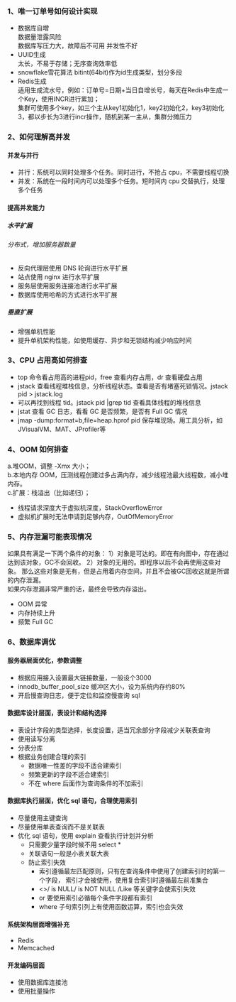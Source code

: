 
### 1、唯一订单号如何设计实现
- 数据库自增  
    数据量泄露风险  
    数据库写压力大，故障后不可用
    并发性不好
- UUID生成  
    太长，不易于存储；无序查询效率低
- snowflake雪花算法
    bitint(64bit)作为id生成类型，划分多段
- Redis生成  
    适用生成流水号，例如：订单号=日期+当日自增长号，每天在Redis中生成一个Key，使用INCR进行累加；  
    集群可使用多个key，如三个主从key1初始化1，key2初始化2，key3初始化3，都以步长为3进行incr操作，随机到某一主从，集群分摊压力

### 2、如何理解高并发

#### 并发与并行
- 并行：系统可以同时处理多个任务。同时进行，不抢占 cpu，不需要线程切换
- 并发：系统在一段时间内可以处理多个任务。短时间内 cpu 交替执行，处理多个任务

#### 提高并发能力
##### 水平扩展
###### 分布式，增加服务器数量
- 反向代理层使用 DNS 轮询进行水平扩展
- 站点使用 nginx 进行水平扩展
- 服务层使用服务连接池进行水平扩展
- 数据库使用哈希的方式进行水平扩展

##### 垂直扩展
- 增强单机性能
- 提升单机架构性能，如使用缓存、异步和无锁结构减少响应时间

### 3、CPU 占用高如何排查

- top 命令看占用高的进程pid，free 查看内存占用，dr 查看硬盘占用
- jstack 查看线程堆栈信息，分析线程状态。查看是否有堵塞死锁情况。jstack pid > jstack.log
- 可以再找到线程 tid。jstack pid |grep tid 查看具体线程的堆栈信息
- jstat 查看 GC 日志，看看 GC 是否频繁，是否有 Full GC 情况
- jmap -dump:format=b,file=heap.hprof pid 保存堆现场。用工具分析，如JVisualVM、MAT、JProfiler等

### 4、OOM 如何排查

a.堆OOM，调整 -Xmx 大小；  
b.本地内存 OOM，压测线程创建过多占满内存，减少线程池最大线程数，减小堆内存。  
c.扩展：栈溢出（比如递归）；  
- 线程请求深度大于虚拟机深度，StackOverflowError
- 虚拟机扩展时无法申请到足够内存，OutOfMemoryError

### 5、内存泄漏可能表现情况

如果具有满足一下两个条件的对象：
1）对象是可达的。即在有向图中，存在通过达到该对象，GC不会回收。
2）对象的无用的。即程序以后不会再使用这些对象。
那么这些对象是无有，但是占用着内存空间，并且不会被GC回收这就是所谓的内存泄漏。  
如果内存泄漏非常严重的话，最终会导致内存溢出。
- OOM 异常
- 内存持续上升
- 频繁 Full GC

### 6、数据库调优

#### 服务器层面优化，参数调整
- 根据应用接入设置最大链接数量，一般设个3000
- innodb_buffer_pool_size 缓冲区大小，设为系统内存约80%
- 开启慢查询日志，便于定位和监控慢查询 sql

#### 数据库设计层面，表设计和结构选择
- 表设计字段的类型选择，长度设置，适当冗余部分字段减少关联表查询
- 使用读写分离
- 分表分库
- 根据业务创建合理的索引
    - 数据唯一性差的字段不适合建索引
    - 频繁更新的字段不适合建索引
    - 不在 where 后面作为查询条件的不加索引

#### 数据库执行层面，优化 sql 语句，合理使用索引
- 尽量使用主键查询
- 尽量使用单表查询而不是关联表
- 优化 sql 语句，使用 explain 查看执行计划并分析
    - 只需要少量字段时候不用 select *
    - 关联语句一般是小表关联大表
    - 防止索引失效
        - 索引遵循最左匹配原则，只有在查询条件中使用了创建索引时的第一个字段，
        索引才会被使用，使用复合索引时遵循最左前准集合
        - <>/ is NULL/ is NOT NULL /Like 等关键字会使索引失效
        - or 要使用索引必循每个条件字段都有索引
        - where 子句索引列上有使用函数运算，索引也会失效

#### 系统架构层面增强补充
- Redis
- Memcached

#### 开发编码层面
- 使用数据库连接池
- 使用批量操作
